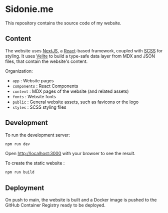 # Sidonie.me

This repository contains the source code of my website.

## Content

The website uses [NextJS](https://nextjs.org/), a [React](https://react.dev/)-based framework, coupled with [SCSS](https://sass-lang.com/documentation/syntax/#scss) for styling. It uses [Velite](https://velite.js.org/) to build a type-safe data layer from MDX and JSON files, that contain the website's content.

Organization:

- `app` : Website pages
- `components` : React Components
- `content` : MDX pages of the website (and related assets)
- `fonts` : Website fonts
- `public` : General website assets, such as favicons or the logo
- `styles` : SCSS styling files

## Development

To run the development server:

```bash
npm run dev
```

Open [http://localhost:3000](http://localhost:3000) with your browser to see the result.

To create the static website :

```bash
npm run build 
```

## Deployment

On push to main, the website is built and a Docker image is pushed to the GitHub Container Registry ready to be deployed.
